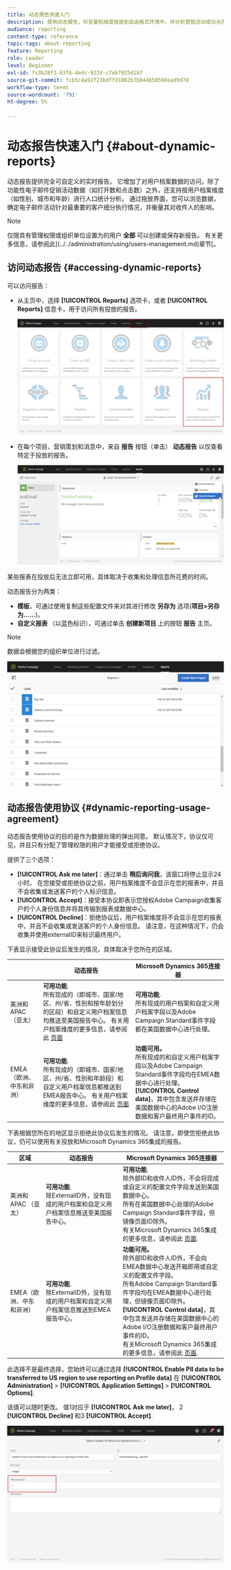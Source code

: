 ```yaml
---
title: 动态报告快速入门
description: 使用动态报告，将变量和维度拖放到自由格式环境中，并分析营销活动成功与否。
audience: reporting
content-type: reference
topic-tags: about-reporting
feature: Reporting
role: Leader
level: Beginner
exl-id: fc3b28f3-63f6-4edc-923d-c7eb7925d1b7
source-git-commit: fcb5c4a92f23bdffd1082b7b044b5859dead9d70
workflow-type: tm+mt
source-wordcount: '791'
ht-degree: 5%

---
```


# 动态报告快速入门 {#about-dynamic-reports}

动态报告提供完全可自定义的实时报告。 它增加了对用户档案数据的访问，除了功能性电子邮件促销活动数据（如打开数和点击数）之外，还支持按用户档案维度（如性别、城市和年龄）进行人口统计分析。 通过拖放界面，您可以浏览数据，确定电子邮件活动针对最重要的客户细分执行情况，并衡量其对收件人的影响。

>[!NOTE]
>
>仅限具有管理权限或组织单位设置为的用户 **全部** 可以创建或保存新报告。 有关更多信息，请参阅此](../../administration/using/users-management.md)章节[。

## 访问动态报告 {#accessing-dynamic-reports}

可以访问报告：

* 从主页中，选择 **[!UICONTROL Reports]** 选项卡，或者 **[!UICONTROL Reports]** 信息卡，用于访问所有投放的报告。

   ![](assets/campaign_reports_access.png)

* 在每个项目、营销策划和消息中，来自 **报告** 按钮（单击） **动态报告** 以仅查看特定于投放的报告。

   ![](assets/campaign_reports_description.png)

某些报表在投放后无法立即可用，具体取决于收集和处理信息所花费的时间。

动态报告分为两类：

* **模板**，可通过使用复制这些配置文件来对其进行修改 **另存为** 选项(**项目>另存为……**)。
* **自定义报表** （以蓝色标识），可通过单击 **创建新项目** 上的按钮 **报告** 主页。

>[!NOTE]
>
>数据会根据您的组织单位进行过滤。

![](assets/dynamic_report_overview.png)

## 动态报告使用协议 {#dynamic-reporting-usage-agreement}

动态报告使用协议的目的是作为数据处理的弹出同意。 默认情况下，协议仅可见，并且只有分配了管理权限的用户才能接受或拒绝协议。

提供了三个选项：

* **[!UICONTROL Ask me later]**：通过单击 **稍后询问我**，该窗口将停止显示24小时。 在您接受或拒绝协议之前，用户档案维度不会显示在您的报表中，并且不会收集或发送客户的个人标识信息。
* **[!UICONTROL Accept]**：接受本协议即表示您授权Adobe Campaign收集客户的个人身份信息并将其传输到报表或数据中心。
* **[!UICONTROL Decline]**：拒绝协议后，用户档案维度将不会显示在您的报表中，并且不会收集或发送客户的个人身份信息。 请注意，在这种情况下，仍会收集并使用externalID来标识最终用户。

下表显示接受此协议后发生的情况，具体取决于您所在的区域。

|  | 动态报告 | Microsoft Dynamics 365连接器 |
|---|---|---|
| 美洲和APAC （亚太） | **可用功能**. <br>所有现成的（即城市、国家/地区、州/省、性别和按年龄划分的区段）和自定义用户档案信息均推送至美国报告中心。 有关用户档案维度的更多信息，请参阅此 [页面](../../reporting/using/list-of-components-.md) | **可用功能**. <br>所有现成的用户档案和自定义用户档案字段以及Adobe Campaign Standard事件字段都在美国数据中心进行处理。 |
| EMEA（欧洲、中东和非洲） | **可用功能**. <br>所有现成的（即城市、国家/地区、州/省、性别和年龄段）和自定义用户档案信息都推送到EMEA报告中心。 有关用户档案维度的更多信息，请参阅此 [页面](../../reporting/using/list-of-components-.md) | **功能可用。** <br>所有现成的和自定义用户档案字段以及Adobe Campaign Standard事件字段均在EMEA数据中心进行处理。 <br>**[!UICONTROL Control data]**，其中包含发送并存储在美国数据中心的Adobe I/O注册数据和客户最终用户事件的ID。 |

下表根据您所在的地区显示拒绝此协议后发生的情况。 请注意，即使您拒绝此协议，仍可以使用有关投放和Microsoft Dynamics 365集成的报告。

| 区域 | 动态报告 | Microsoft Dynamics 365连接器 |
|---|---|---|
| 美洲和APAC （亚太） | **可用功能**. <br> 除ExternalID外，没有现成的用户档案和自定义用户档案信息推送至美国报告中心。 | **可用功能**. <br>除外部ID和收件人ID外，不会将现成或自定义的配置文件字段发送到美国数据中心。 <br>所有在美国数据中心处理的Adobe Campaign Standard事件字段，但镜像页面ID除外。 <br>有关Microsoft Dynamics 365集成的更多信息，请参阅此 [页面](../../integrating/using/d365-acs-get-started.md). |
| EMEA（欧洲、中东和非洲） | **可用功能**. <br>除ExternalID外，没有现成的用户档案和自定义用户档案信息推送到EMEA报告中心。 | **功能可用。** <br>除外部ID和收件人ID外，不会向EMEA数据中心发送开箱即用或自定义的配置文件字段。 <br>所有Adobe Campaign Standard事件字段均在EMEA数据中心进行处理，但镜像页面ID除外。  <br>**[!UICONTROL Control data]**，其中包含发送并存储在美国数据中心的Adobe I/O注册数据和客户最终用户事件的ID。<br>有关Microsoft Dynamics 365集成的更多信息，请参阅此 [页面](../../integrating/using/d365-acs-get-started.md). |

此选择不是最终选择，您始终可以通过选择 **[!UICONTROL Enable PII data to be transferred to US region to use reporting on Profile data]** 在 **[!UICONTROL Administration]** > **[!UICONTROL Application Settings]** > **[!UICONTROL Options]**.

该值可以随时更改。 值1对应于 **[!UICONTROL Ask me later]**， 2 **[!UICONTROL Decline]** 和3 **[!UICONTROL Accept]**.

![](assets/pii_window_2.png)
